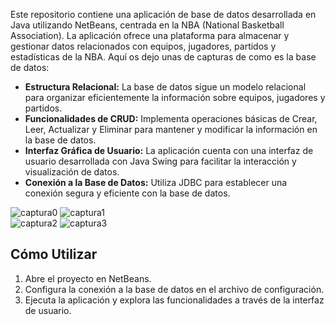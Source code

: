Este repositorio contiene una aplicación de base de datos desarrollada en Java utilizando NetBeans, centrada en la NBA (National Basketball Association). La aplicación ofrece una plataforma para almacenar y gestionar datos relacionados con equipos, jugadores, partidos y estadísticas de la NBA.
Aquí os dejo unas de capturas de como es la base de datos:

- **Estructura Relacional:** La base de datos sigue un modelo relacional para organizar eficientemente la información sobre equipos, jugadores y partidos.
- **Funcionalidades de CRUD:** Implementa operaciones básicas de Crear, Leer, Actualizar y Eliminar para mantener y modificar la información en la base de datos.
- **Interfaz Gráfica de Usuario:** La aplicación cuenta con una interfaz de usuario desarrollada con Java Swing para facilitar la interacción y visualización de datos.
- **Conexión a la Base de Datos:** Utiliza JDBC para establecer una conexión segura y eficiente con la base de datos.
  
![captura0](https://github.com/lauraRodri98/NetBeans_BaseDatos/assets/131816452/9ce42d98-3d7a-4545-a2f6-9018ef484006)
![captura1](https://github.com/lauraRodri98/NetBeans_BaseDatos/assets/131816452/e53142dd-7e80-45c7-bad8-83b66f99b646)
<br>
![captura2](https://github.com/lauraRodri98/NetBeans_BaseDatos/assets/131816452/d01a825a-e0c6-4faf-af46-aae7d705c038)
![captura3](https://github.com/lauraRodri98/NetBeans_BaseDatos/assets/131816452/867c5187-cbf6-493a-a8e2-c77f362be6d2)


## Cómo Utilizar

1. Abre el proyecto en NetBeans.
2. Configura la conexión a la base de datos en el archivo de configuración.
3. Ejecuta la aplicación y explora las funcionalidades a través de la interfaz de usuario.
